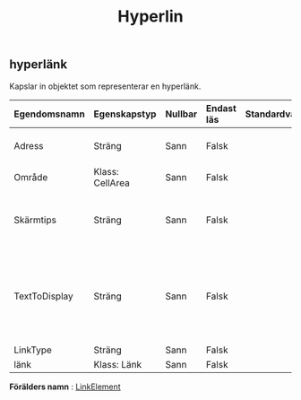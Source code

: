 ﻿---
title: Hyperlin
second_title: Aspose.Cells Cloud Documen
type: docs
url: /sv/specification/model/hyperlink/
description: "Aspose.Cells Molnmodellspecifikation: Hyperlänk. Hantera enkelt Excel och andra kalkylarksdokument med funktioner som att öppna, generera, redigera, dela, slå samman, jämföra och konvertera"
kwords: Excel, Office, Kalkylblad, Cloud REST API, Hyperlänk
weight: 50
---
## **hyperlänk**

 Kapslar in objektet som representerar en hyperlänk.

| Egendomsnamn| Egenskapstyp| Nullbar| Endast läs| Standardvärde| Beskrivning|
|:- |:- |:- |:- |:- |:- |
| Adress| Sträng| Sann| Falsk|| Representerar adressen till en hyperlänk.|
| Område| Klass: CellArea| Sann| Falsk|| Får utbudet av hyperlänkar.|
| Skärmtips| Sträng| Sann| Falsk|| Returnerar eller ställer in skärmtipstexten för den angivna hyperlänken.|
| TextToDisplay| Sträng| Sann| Falsk|| Representerar texten som ska visas för den angivna hyperlänken. Standardvärdet är adressen till hyperlänken.|
| LinkType| Sträng| Sann| Falsk|| Får länktypen.|
| länk| Klass: Länk| Sann| Falsk|||

**Förälders namn** : [LinkElement](/specification/model/linkelement)

